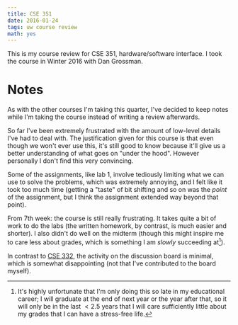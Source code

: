 ```yaml
---
title: CSE 351
date: 2016-01-24
tags: uw course review
math: yes
---
```


This is my course review for CSE 351, hardware/software interface.
I took the course in Winter 2016 with Dan Grossman.

# Notes

As with the other courses I'm taking this quarter, I've decided to keep notes while I'm taking the course instead of writing a review afterwards.

So far I've been extremely frustrated with the amount of low-level details I've had to deal with. The justification given for this course is that even though we won't ever use this, it's still good to know because it'll give us a better understanding of what goes on "under the hood". However personally I don't find this very convincing.

Some of the assignments, like lab 1, involve tediously limiting what we can use to solve the problems, which was extremely annoying, and I felt like it took too much time (getting a "taste" of bit shifting and so on was the *point* of the assignment, but I think the assignment extended way beyond that point).

From 7th week: the course is still really frustrating. It takes quite a
bit of work to do the labs (the written homework, by contrast, is much
easier and shorter). I also didn't do well on the midterm (though this
might inspire me to care less about grades, which is something I am
*slowly* succeeding at[^grades]).

In contrast to [CSE 332](), the activity on the discussion board is
minimal, which is somewhat disappointing (not that I've contributed to
the board myself).

[^grades]: It's highly unfortunate that I'm only doing this so late in
my educational career; I will graduate at the end of next year or the
year after that, so it will only be in the last $<2.5$ years that I will
care sufficiently little about my grades that I can have a stress-free
life.
